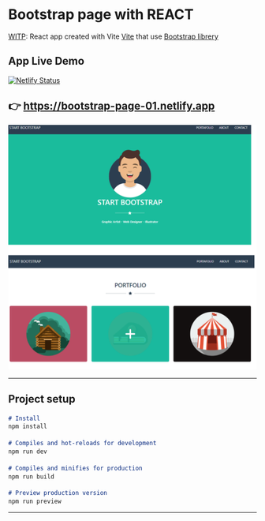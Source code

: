 # Bootstrap page with REACT

[WITP](https://bootstrap-page-01.netlify.app): React app created with Vite [Vite](https://vitejs.dev/) that use [Bootstrap librery](https://react-bootstrap.github.io/) 

## App Live Demo

[![Netlify Status](https://api.netlify.com/api/v1/badges/eda926b3-fc17-4e08-95ea-0f6b7825c8cb/deploy-status)](https://app.netlify.com/sites/bootstrap-page-01/deploys)

👉 https://bootstrap-page-01.netlify.app
---

![WITP](assets/cover.png)

---
## Project setup
```markdown
# Install
npm install

# Compiles and hot-reloads for development
npm run dev

# Compiles and minifies for production
npm run build

# Preview production version
npm run preview

```

---